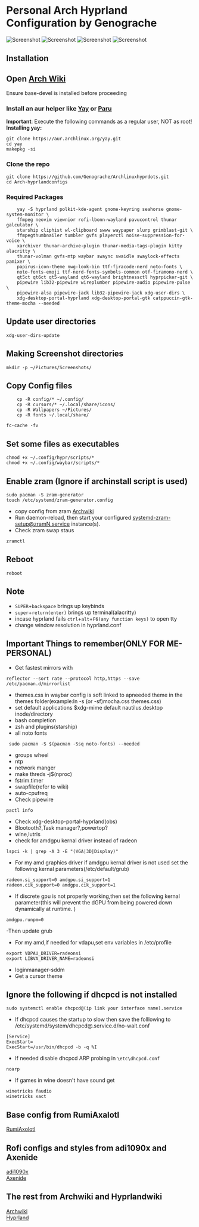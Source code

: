 # Personal Arch Hyprland Configuration by Genograche

![Screenshot](https://github.com/Genograche/Arch-hyprlandconfigs/raw/main/preview/hyprland.png)
![Screenshot](https://github.com/Genograche/Arch-hyprlandconfigs/raw/main/preview/applauncher.png)
![Screenshot](https://github.com/Genograche/Arch-hyprlandconfigs/raw/main/preview/notification.png)
![Screenshot](https://github.com/Genograche/Arch-hyprlandconfigs/raw/main/preview/powermenu.png)

## Installation
## Open [Arch Wiki](https://wiki.archlinux.org)
Ensure base-devel is installed before proceeding

### Install an aur helper like [Yay](https://github.com/Jguer/yay) or [Paru](https://github.com/Morganamilo/paru)

**Important**: Execute the following commands as a regular user, NOT as root!\
**Installing yay:**
```
git clone https://aur.archlinux.org/yay.git
cd yay
makepkg -si
```
### Clone the repo

```
git clone https://github.com/Genograche/Archlinuxhyprdots.git
cd Arch-hyprlandconfigs
```
### Required Packages

```
    yay -S hyprland polkit-kde-agent gnome-keyring seahorse gnome-system-monitor \
    ffmpeg neovim viewnior rofi-lbonn-wayland pavucontrol thunar galculator \
    starship cliphist wl-clipboard swww waypaper slurp grimblast-git \
    ffmpegthumbnailer tumbler gvfs playerctl noise-suppression-for-voice \
    xarchiver thunar-archive-plugin thunar-media-tags-plugin kitty alacritty \
    thunar-volman gvfs-mtp waybar swaync swaidle swaylock-effects pamixer \
    papirus-icon-theme nwg-look-bin ttf-firacode-nerd noto-fonts \
    noto-fonts-emoji ttf-nerd-fonts-symbols-common otf-firamono-nerd \
    qt5ct qt6ct qt5-wayland qt6-wayland brightnessctl hyprpicker-git \
    pipewire lib32-pipewire wireplumber pipewire-audio pipewire-pulse \
    pipewire-alsa pipewire-jack lib32-pipewire-jack xdg-user-dirs \
    xdg-desktop-portal-hyprland xdg-desktop-portal-gtk catppuccin-gtk-theme-mocha --needed
```
## Update user directories
```
xdg-user-dirs-update
```
## Making Screenshot directories
```
mkdir -p ~/Pictures/Screenshots/
```
## Copy Config files
```
    cp -R config/* ~/.config/
    cp -R cursors/* ~/.local/share/icons/
    cp -R Wallpapers ~/Pictures/
    cp -R fonts ~/.local/share/
```
```
fc-cache -fv
```
## Set some files as executables
```
chmod +x ~/.config/hypr/scripts/*
chmod +x ~/.config/waybar/scripts/*
```

## Enable zram (Ignore if archinstall script is used)
```
sudo pacman -S zram-generator
touch /etc/systemd/zram-generator.config
```
- copy config from zram [Archwiki](https://wiki.archlinux.org/title/Zram)
- Run daemon-reload, then start your configured systemd-zram-setup@zramN.service instance(s).
- Check zram swap staus
```
zramctl
```

## Reboot
```
reboot
```
## Note
- `SUPER`+`backspace` brings up keybinds
- `super`+`return(enter)` brings up terminal(alacritty)
- incase hyprland fails `ctrl`+`alt`+`F6(any function keys)` to open tty
- change window resolution in hyprland.conf

## Important Things to remember(ONLY FOR ME-PERSONAL)
- Get fastest mirrors with
```
reflector --sort rate --protocol http,https --save /etc/pacman.d/mirrorlist
```
- themes.css in waybar config is soft linked to apneeded theme in the themes folder(example:ln -s (or -sf)mocha.css themes.css)
- set default applications $xdg-mime default nautilus.desktop inode/directory
- bash completion
- zsh and plugins(starship)
- all noto fonts
```
 sudo pacman -S $(pacman -Ssq noto-fonts) --needed
```
- groups wheel
- ntp
- network manger
- make threds -j$(nproc)
- fstrim.timer
- swapfile(refer to wiki)
- auto-cpufreq
- Check pipewire
```
pactl info
```
- Check xdg-desktop-portal-hyprland(obs)
- Blootooth?,Task manager?,powertop?
- wine,lutris
- check for amdgpu kernal driver instead of radeon
```
lspci -k | grep -A 3 -E "(VGA|3D|Display)"
```
- For my amd graphics driver if amdgpu kernal driver is not used set the following kernal parameters(/etc/default/grub)
```
radeon.si_support=0 amdgpu.si_support=1
radeon.cik_support=0 amdgpu.cik_support=1
```
- If discrete gpu is not properly working,then set the following kernal parameter(this will prevent the dGPU from being powered down dynamically at runtime.
)
```
amdgpu.runpm=0
```
-Then update grub

- For my amd,if needed for vdapu,set env variables in /etc/profile
```
export VDPAU_DRIVER=radeonsi
export LIBVA_DRIVER_NAME=radeonsi
```
- loginmanager-sddm
- Get a cursor theme

## Ignore the following if dhcpcd is not installed

```
sudo systemctl enable dhcpcd@(ip link your interface name).service
```

- If dhcpcd causes the startup to slow then save the folllowing to /etc/systemd/system/dhcpcd@.service.d/no-wait.conf

```
[Service]
ExecStart=
ExecStart=/usr/bin/dhcpcd -b -q %I
```
- If needed disable dhcpcd ARP probing in ```\etc\dhcpcd.conf```
```
noarp
```
- If games in wine doesn't have sound get
```
winetricks faudio
winetricks xact
```

## Base config from RumiAxalotl
[RumiAxolotl](https://github.com/RumiAxolotl)
## Rofi configs and styles from adi1090x and Axenide
[adi1090x](https://github.com/adi1090x)\
[Axenide](https://github.com/Axenide)
## The rest from Archwiki and Hyprlandwiki
[Archwiki](https://wiki.archlinux.org/)\
[Hyprland](https://wiki.hyprland.org/)
